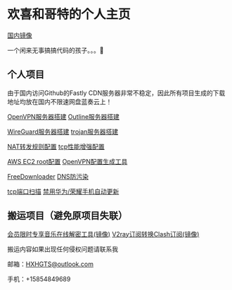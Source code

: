 # 欢喜和哥特的个人主页

[国内镜像](https://hxhgts.gitee.io/)

一个闲来无事搞搞代码的孩子。。。🤮

## 个人项目

由于国内访问Github的Fastly CDN服务器非常不稳定，因此所有项目生成的下载地址均放在国内不限速网盘蓝奏云上！

[OpenVPN服务器搭建](https://hxhgts.github.io/OpenVPN-Server-Create)     [Outline服务器搭建](https://hxhgts.github.io/Outline-Server-Create/)

[WireGuard服务器搭建](https://hxhgts.github.io/WireGuardServer/)     [trojan服务器搭建](https://hxhgts.github.io/TrojanServer/)

[NAT转发规则配置](https://hxhgts.github.io/NATConfigGenerator/)     [tcp性能增强配置](https://hxhgts.github.io/TCPOptimization/)

[AWS EC2 root配置](https://hxhgts.github.io/AWSECSRoot/)     [OpenVPN配置生成工具](https://hxhgts.github.io/OpenVPN-Config-Generator)

[FreeDownloader](https://hxhgts.github.io/FreeDownloader/)     [DNS防污染](https://hxhgts.github.io/AntiDNSPollute/)

[tcp端口扫描](https://hxhgts.github.io/Port-Scanner)     [禁用华为/荣耀手机自动更新](https://hxhgts.github.io/HuaweiAntiUpdate/)

## 搬运项目（避免原项目失联）

[会员限时专享音乐在线解密工具(镜像)](https://hxhgts.github.io/QQMusicUnblocker/)     [V2ray订阅转换Clash订阅(镜像)](https://hxhgts.github.io/ClashRuleTransfer/)

搬运内容如果出现任何侵权问题请联系我

邮箱：HXHGTS@outlook.com

手机：+15854849689
